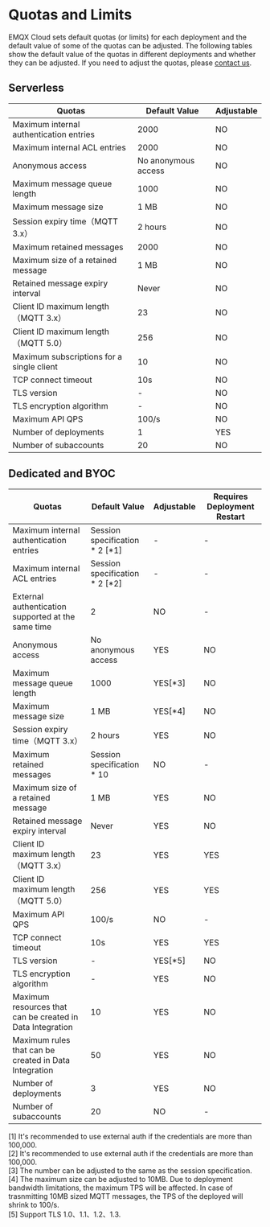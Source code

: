 # Quotas and Limits

EMQX Cloud sets default quotas (or limits) for each deployment and the default value of some of the quotas can be adjusted. The following tables show the default value of the quotas in different deployments and whether they can be adjusted. If you need to adjust the quotas, please [contact us](../feature/tickets.md).



## Serverless
| Quotas                                    | **Default Value**          | **Adjustable**     |
|-------------------------------------------| ----------------------- | ------------------|
| Maximum internal authentication entries   | 2000                | NO       |
| Maximum internal ACL entries              | 2000                | NO                   |
| Anonymous access     | No anonymous access      | NO                   |
| Maximum message queue length              | 1000                | NO                   |
| Maximum message size              | 1 MB                | NO                   |
| Session expiry time（MQTT 3.x）             | 2 hours                | NO                   |
| Maximum retained messages                 | 2000                | NO                   |
| Maximum size of a retained message        | 1 MB                | NO                   |
| Retained message expiry interval          | Never                | NO                   |
| Client ID maximum length（MQTT 3.x）        | 23                | NO                   |
| Client ID maximum length（MQTT 5.0）        | 256                | NO                   |
| Maximum subscriptions for a single client | 10                | NO                   |
| TCP connect timeout                       | 10s                | NO                   |
| TLS version          | -                | NO                   |
| TLS encryption algorithm          | -                | NO                   |
| Maximum API QPS          | 100/s                | NO                   |
| Number of deployments                     | 1                | YES                   |
| Number of subaccounts                     | 20                | NO                   |


## Dedicated and BYOC

| **Quotas**                              | **Default Value**          | **Adjustable**           |**Requires Deployment Restart** |
|-----------------------------------------| ----------------------- | ------------------|------------------|
| Maximum internal authentication entries |  Session specification * 2 [\*1]    | -                  |-|
| Maximum internal ACL entries            | Session specification * 2  [\*2]    | -                   |-|
| External authentication supported at the same time            | 2      | NO                   |-|
| Anonymous access     | No anonymous access      | YES                   |NO|
| Maximum message queue length            | 1000                | YES[\*3]                   |NO|
| Maximum message size              | 1 MB                | YES[\*4]                   |NO|
| Session expiry time（MQTT 3.x）           | 2 hours                | YES                   |NO|
| Maximum retained messages               | Session specification * 10    | NO                   |-|
| Maximum size of a retained message      | 1 MB                | YES                   |NO|
| Retained message expiry interval        | Never                | YES                   |NO|
| Client ID maximum length（MQTT 3.x）      | 23                | YES                   |YES|
| Client ID maximum length（MQTT 5.0）      | 256                | YES                   |YES|
| Maximum API QPS          | 100/s                | NO                   |-|
| TCP connect timeout                     | 10s                | YES                   |YES|
| TLS version          | -                | YES[\*5]                   |NO|
| TLS encryption algorithm          | -                | YES                |NO|
| Maximum resources that can be created in Data Integration     | 10               | YES                   |NO|
| Maximum rules that can be created in Data Integration     | 50               | YES                   |NO|
| Number of deployments                   | 3                | YES                   |NO|
| Number of subaccounts                   | 20                | NO |-|               

[1] It's recommended to use external auth if the credentials are more than 100,000.<br>
[2] It's recommended to use external auth if the credentials are more than 100,000.<br>
[3] The number can be adjusted to the same as the session specification.<br>
[4] The maximum size can be adjusted to 10MB. Due to deployment bandwidth limitations, the maximum TPS will be affected. In case of trasnmitting 10MB sized MQTT messages, the TPS of the deployed will shrink to 100/s.<br>
[5] Support TLS 1.0、1.1、1.2、1.3.